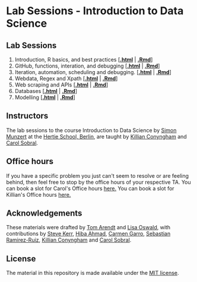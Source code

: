 # Lab Sessions - Introduction to Data Science

## Lab Sessions

1. Introduction, R basics, and best practices \[[**.html**](https://raw.githack.com/intro-to-data-science-25/labs/main/session-01-intro/1-intro-lab.html) | [**.Rmd**](https://github.com/intro-to-data-science-25/labs/blob/main/session-01-intro/1-intro-lab.Rmd)\]
2. GitHub, functions, interation, and debugging \[[**.html**](https://rawcdn.githack.com/intro-to-data-science-25/labs/c87fe5d8c28c0cd588a47b90578fa796c913a337/session-02-functions/2-functions.html) | [**.Rmd**](https://github.com/intro-to-data-science-25/labs/blob/main/session-02-functions/2-functions.Rmd)\]
3. Iteration, automation, scheduling and debugging. \[[**.html**](https://rawcdn.githack.com/intro-to-data-science-25/labs/cd4e2b729045aeca1bfddb13829886bcbb3985dc/session-03-automation/3-automation-lab.html) | [**.Rmd**](https://github.com/intro-to-data-science-25/labs/blob/main/session-03-automation/3-automation-lab.Rmd)\]
4. Webdata, Regex and Xpath \[[**.html**](https://raw.githack.com/intro-to-data-science-25/labs/main/session-04-webdata/4-webdata.html) | [**.Rmd**](https://github.com/intro-to-data-science-25/labs/blob/main/session-04-webdata/4-webdata.Rmd)\]
5. Web scraping and APIs  \[[**.html**](https://raw.githack.com/intro-to-data-science-25/labs/main/session-05-web-scraping/5-web-scraping.html) | [**.Rmd**](https://github.com/intro-to-data-science-25/labs/blob/main/session-05-web-scraping/5-web-scraping.Rmd)\]
6. Databases \[[**.html**](https://rawcdn.githack.com/intro-to-data-science-25/labs/ae9321822902dec492094314f5a31b03870d8825/session-06-databases/6-databases.html) | [**.Rmd**](https://github.com/intro-to-data-science-25/labs/blob/main/session-06-databases/6-databases.Rmd)\]
7. Modelling \[[**.html**](https://rawcdn.githack.com/intro-to-data-science-25/labs/899e2c8a9741e01b3b65d31eddd3503539d197c8/session-07-modelling/7-modelling.html) | [**.Rmd**](https://github.com/intro-to-data-science-25/labs/blob/main/session-07-modelling/7-modelling.Rmd)\]
<!--
7. Web scraping and APIs \[[**.html**](https://rawcdn.githack.com/intro-to-data-science-24/labs/ef7c1681527746897d8c80f8b703e8109264bc05/session-06-web-scraping/6-web-scraping.html) | [**.Rmd**](https://github.com/intro-to-data-science-24/labs/blob/main/session-06-web-scraping/6-web-scraping.Rmd)\]
8. Modelling \[[**.html**](https://rawcdn.githack.com/intro-to-data-science-24/labs/7328e43628f9799d64eb295a3b389aaef237129a/session-07-modelling/7-modelling.html#) | [**.Rmd**](https://github.com/intro-to-data-science-24/labs/blob/main/session-07-modelling/7-modelling.Rmd)\]
9. Visualization \[[**.html**](https://rawcdn.githack.com/intro-to-data-science-24/labs/4a6521e82003c0d3c57a12e615465522a52beb30/session-08-visualization/8-visualization.html) | [**.Rmd**](https://github.com/intro-to-data-science-24/labs/blob/main/session-08-visualization/8-visualization.Rmd)\]
10. Packaging in R \[[**slides**](https://rawcdn.githack.com/intro-to-data-science-24/labs/103dc6669d808931659d14afdbc22998da1c7cb6/session-09-packaging/helper_slides.html) | [**.html**](https://rawcdn.githack.com/intro-to-data-science-24/labs/103dc6669d808931659d14afdbc22998da1c7cb6/session-09-packaging/09-packaging.html) | [**.Rmd**](https://github.com/intro-to-data-science-24/labs/blob/main/session-09-packaging/09-packaging.Rmd)\]
11. Flexdashboards and Shiny Apps \[[**.html**](https://rawcdn.githack.com/intro-to-data-science-24/labs/c40c01de2fec96e25ab56ae2cdddeb2d38bb4352/session-10-shiny/10-shiny.html) | [**.Rmd**](https://github.com/intro-to-data-science-24/labs/blob/main/session-10-shiny/10-shiny.Rmd)\]
-->

## Instructors

The lab sessions to the course Introduction to Data Science by [Simon Munzert](https://simonmunzert.github.io/) at the [Hertie School, Berlin](https://www.hertie-school.org/en/), are taught by [Killian Conyngham](https://github.com/Killian-Conyngham) and [Carol Sobral](https://github.com/cbsobral).

## Office hours
If you have a specific problem you just can't seem to resolve or are feeling behind, then feel free to stop by the office hours of your respective TA.
You can book a slot for Carol's Office hours [here.](https://calendar.app.google/AKJqj7PtEkA1zbCNA)
You can book a slot for Killian's Office hours [here.](https://calendar.app.google/jL1adZtNHLKJQiq19)

## Acknowledgements

These materials were drafted by [Tom Arendt](https://github.com/tom-arend) and [Lisa Oswald](https://lfoswald.github.io/), with contributions by [Steve Kerr](https://smkerr.github.io/), [Hiba Ahmad](https://github.com/hiba-ahmad), [Carmen Garro](https://github.com/cgarroca), [Sebastian Ramirez-Ruiz](https://seramirezruiz.github.io/), [Killian Conyngham](https://github.com/Killian-Conyngham) and [Carol Sobral](https://github.com/cbsobral). 

## License

The material in this repository is made available under the [MIT license](http://opensource.org/licenses/mit-license.php). 
